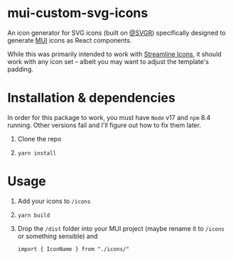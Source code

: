 # mui-custom-svg-icons
An icon generator for SVG icons (built on [@SVGR](https://react-svgr.com)) specifically designed to generate [MUI](https://mui.com) icons as React components.

While this was primarily intended to work with [Streamline Icons](https://streamlinehq.com), it should work with any icon set – albeit you may want to adjust the template's padding.

# Installation & dependencies
In order for this package to work, you must have `Node` v17 and `npm` 8.4 running. Other versions fail and I'll figure out how to fix them later.

1. Clone the repo

2. `yarn install`

# Usage
1. Add your icons to `/icons`

2. `yarn build`

3. Drop the `/dist` folder into your MUI project (maybe rename it to `/icons` or something sensible) and 
   ```
   import { IconName } from "./icons/"
   ```
